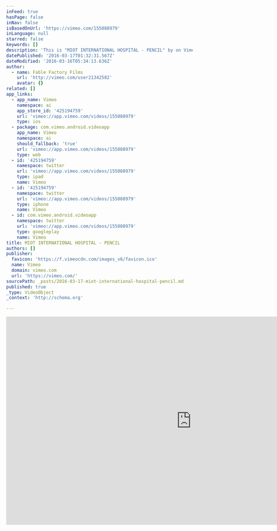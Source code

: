 ```yaml
---
inFeed: true
hasPage: false
inNav: false
isBasedOnUrl: 'https://vimeo.com/155088979'
inLanguage: null
starred: false
keywords: []
description: 'This is "MIOT INTERNATIONAL HOSPITAL - PENCIL" by on Vimeo, the home for high quality videos and the people who love them.'
datePublished: '2016-03-17T01:32:31.567Z'
dateModified: '2016-03-16T05:34:13.636Z'
author:
  - name: Fable Factory Films
    url: 'http://vimeo.com/user21342582'
    avatar: {}
related: []
app_links:
  - app_name: Vimeo
    namespace: ai
    app_store_id: '425194759'
    url: 'vimeo://app.vimeo.com/videos/155088979'
    type: ios
  - package: com.vimeo.android.videoapp
    app_name: Vimeo
    namespace: ai
    should_fallback: 'true'
    url: 'vimeo://app.vimeo.com/videos/155088979'
    type: web
  - id: '425194759'
    namespace: twitter
    url: 'vimeo://app.vimeo.com/videos/155088979'
    type: ipad
    name: Vimeo
  - id: '425194759'
    namespace: twitter
    url: 'vimeo://app.vimeo.com/videos/155088979'
    type: iphone
    name: Vimeo
  - id: com.vimeo.android.videoapp
    namespace: twitter
    url: 'vimeo://app.vimeo.com/videos/155088979'
    type: googleplay
    name: Vimeo
title: MIOT INTERNATIONAL HOSPITAL - PENCIL
authors: []
publisher:
  favicon: 'https://f.vimeocdn.com/images_v6/favicon.ico'
  name: Vimeo
  domain: vimeo.com
  url: 'https://vimeo.com/'
sourcePath: _posts/2016-03-17-miot-international-hospital-pencil.md
published: true
_type: VideoObject
_context: 'http://schema.org'

---
```

<iframe src="https://cdn.embedly.com/widgets/media.html?src=https%3A%2F%2Fplayer.vimeo.com%2Fvideo%2F155088979&amp;url=https%3A%2F%2Fvimeo.com%2F155088979&amp;image=http%3A%2F%2Fi.vimeocdn.com%2Fvideo%2F555756767_1280.jpg&amp;key=b7d04c9b404c499eba89ee7072e1c4f7&amp;type=text%2Fhtml&amp;schema=vimeo" width="1000" height="563" scrolling="no" frameborder="0" allowfullscreen="allowfullscreen" style=""></iframe>